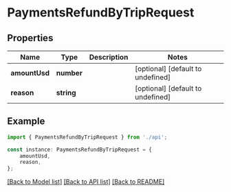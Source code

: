 # PaymentsRefundByTripRequest


## Properties

Name | Type | Description | Notes
------------ | ------------- | ------------- | -------------
**amountUsd** | **number** |  | [optional] [default to undefined]
**reason** | **string** |  | [optional] [default to undefined]

## Example

```typescript
import { PaymentsRefundByTripRequest } from './api';

const instance: PaymentsRefundByTripRequest = {
    amountUsd,
    reason,
};
```

[[Back to Model list]](../README.md#documentation-for-models) [[Back to API list]](../README.md#documentation-for-api-endpoints) [[Back to README]](../README.md)
